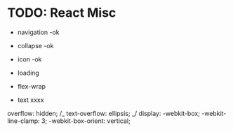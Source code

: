# TODO: React Misc

- navigation -ok
- collapse -ok
- icon -ok

- loading
- flex-wrap
- text xxxx

overflow: hidden;
/_ text-overflow: ellipsis; _/
display: -webkit-box;
-webkit-line-clamp: 3;
-webkit-box-orient: vertical;
